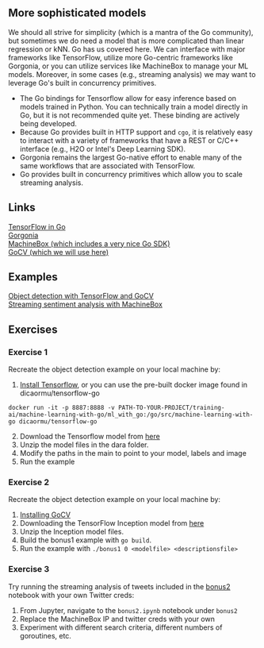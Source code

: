 ## More sophisticated models

We should all strive for simplicity (which is a mantra of the Go community), but sometimes we do need a model that is more complicated than linear regression or kNN. Go has us covered here. We can interface with major frameworks like TensorFlow, utilize more Go-centric frameworks like Gorgonia, or you can utilize services like MachineBox to manage your ML models.  Moreover, in some cases (e.g., streaming analysis) we may want to leverage Go's built in concurrency primitives.  

- The Go bindings for Tensorflow allow for easy inference based on models trained in Python. You can technically train a model directly in Go, but it is not recommended quite yet. These binding are actively being developed.
- Because Go provides built in HTTP support and `cgo`, it is relatively easy to interact with a variety of frameworks that have a REST or C/C++ interface (e.g., H2O or Intel's Deep Learning SDK).
- Gorgonia remains the largest Go-native effort to enable many of the same workflows that are associated with TensorFlow.
- Go provides built in concurrency primitives which allow you to scale streaming analysis.

## Links

[TensorFlow in Go](https://www.tensorflow.org/install/install_go)  
[Gorgonia](https://github.com/gorgonia/gorgonia)  
[MachineBox (which includes a very nice Go SDK)](https://machinebox.io/)  
[GoCV (which we will use here)](https://gocv.io/)  

## Examples

[Object detection with TensorFlow and GoCV](bonus1/bonus1.go)  
[Streaming sentiment analysis with MachineBox](bonus3/bonus3.ipynb)  

## Exercises

### Exercise 1

Recreate the object detection example on your local machine by:

1. [Install Tensorflow](https://www.tensorflow.org/install/install_go), or you can use the pre-built docker image
found in dicaormu/tensorflow-go
```
docker run -it -p 8887:8888 -v PATH-TO-YOUR-PROJECT/training-ai/machine-learning-with-go/ml_with_go:/go/src/machine-learning-with-go dicaormu/tensorflow-go
``` 
2. Download the Tensorflow model from [here](http://download.tensorflow.org/models/object_detection/ssd_mobilenet_v1_coco_2018_01_28.tar.gz)
3. Unzip the model files in the dara folder.
4. Modify the paths in the main to point to your model, labels and image
5. Run  the example

### Exercise 2

Recreate the object detection example on your local machine by:

1. [Installing GoCV](https://gocv.io/getting-started/)
2. Downloading the TensorFlow Inception model from [here](https://storage.googleapis.com/download.tensorflow.org/models/inception5h.zip)
3. Unzip the Inception model files.
4. Build the bonus1 example with `go build`.
5. Run the example with `./bonus1 0 <modelfile> <descriptionsfile>`

### Exercise 3

Try running the streaming analysis of tweets included in the [bonus2](bonus2) notebook with your own Twitter creds:

1. From Jupyter, navigate to the `bonus2.ipynb` notebook under `bonus2`
2. Replace the MachineBox IP and twitter creds with your own
3. Experiment with different search criteria, different numbers of goroutines, etc.
